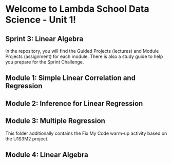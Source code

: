 # Welcome to Lambda School Data Science - Unit 1!

## Sprint 3: Linear Algebra

In the repository, you will find the Guided Projects (lectures) and Module Projects (assignment) for each module.  There is also a study guide to help you prepare for the Sprint Challenge.

## Module 1: Simple Linear Correlation and Regression 

## Module 2: Inference for Linear Regression
  
## Module 3: Multiple Regression

This folder additionally contains the Fix My Code warm-up activity based on the U1S3M2 project.

## Module 4: Linear Algebra
